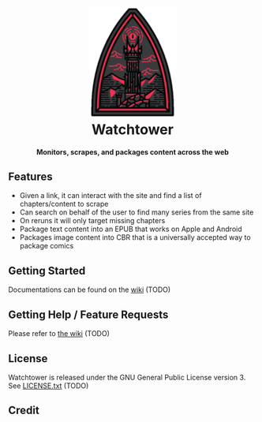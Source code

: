 <h1 align="center">
  <img src="https://raw.githubusercontent.com/aarif4/watchtower/master/docs/watchtower-logo.png" alt="Watchtower" width="35%">
  <br>Watchtower<br>
</h1>


<h4 align="center">Monitors, scrapes, and packages content across the web</h4>

<p align="center">
<!-- add info on the state of the project (coding quality, etc)-->
</p>

## Features

<!-- 5-10 unique features -->
- Given a link, it can interact with the site and find a list of chapters/content to scrape
- Can search on behalf of the user to find many series from the same site
- On reruns it will only target missing chapters
- Package text content into an EPUB that works on Apple and Android
- Packages image content into CBR that is a universally accepted way to package comics

## Getting Started
<!-- TODO: add wiki link -->
Documentations can be found on the [wiki](www.google.com) (TODO)

## Getting Help / Feature Requests
Please refer to [the wiki](www.google.com) (TODO)

## License
Watchtower is released under the GNU General Public License version 3. See [LICENSE.txt](www.google.com) (TODO)

## Credit





